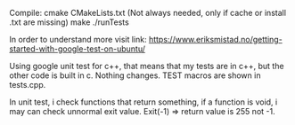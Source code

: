 Compile:
cmake CMakeLists.txt (Not always needed, only if cache or install .txt are missing)
make
./runTests

In order to understand more visit link: https://www.eriksmistad.no/getting-started-with-google-test-on-ubuntu/

Using google unit test for c++, that means that my tests are in c++, but the other code is built in c. Nothing changes.
TEST macros are shown in tests.cpp. 

In unit test, i check functions that return something, if a function is void, i may can check unnormal exit value.
Exit(-1) => return value is 255 not -1.

